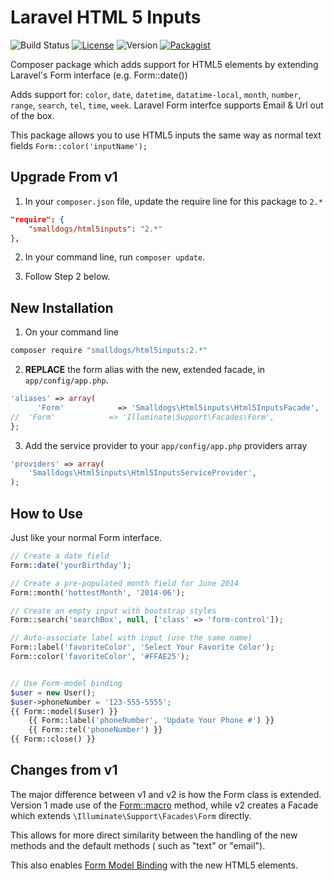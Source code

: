 Laravel HTML 5 Inputs
=====================
![Build Status](https://travis-ci.org/smalldogs/html5inputs.svg)
[![License](http://img.shields.io/:license-bsd2-blue.svg?style=flat)](http://opensource.org/licenses/BSD-2-Clause)
![Version](http://img.shields.io/github/tag/smalldogs/html5inputs.svg?style=flat)
[![Packagist](https://img.shields.io/packagist/dt/smalldogs/html5inputs.svg?style=flat)](https://packagist.org/packages/smalldogs/html5inputs)

Composer package which adds support for HTML5 elements by extending Laravel's Form interface (e.g. Form::date())

Adds support for: `color`, `date`, `datetime`, `datatime-local`, `month`, `number`, `range`, `search`, `tel`, `time`, `week`. Laravel
Form interfce supports Email & Url out of the box.

This package allows you to use HTML5 inputs the same way as normal text fields <code>Form::color('inputName');</code>

Upgrade From v1
---------------

1. In your `composer.json` file, update the require line for this package to `2.*`

  ```json
"require": {
      "smalldogs/html5inputs": "2.*"
 },
```

2. In your command line, run `composer update`.


3. Follow Step 2 below.



New Installation
----------------

1. On your command line

  ```bash
composer require "smalldogs/html5inputs:2.*"
```

2. **REPLACE** the form alias with the new, extended facade, in `app/config/app.php`.
  ```php
'aliases' => array(
        'Form'            => 'Smalldogs\Html5inputs\Html5InputsFacade',
//  'Form'            => 'Illuminate\Support\Facades\Form',
};
```

3. Add the service provider to your `app/config/app.php` providers array
  ```php
  'providers' => array(
      'Smalldogs\Html5inputs\Html5InputsServiceProvider',
  );
```


How to Use
----------

Just like your normal Form interface.

```php
// Create a date field
Form::date('yourBirthday');

// Create a pre-populated month field for June 2014
Form::month('hottestMonth', '2014-06');

// Create an empty input with bootstrap styles
Form::search('searchBox', null, ['class' => 'form-control']);

// Auto-associate label with input (use the same name)
Form::label('favoriteColor', 'Select Your Favorite Color');
Form::color('favoriteColor', '#FFAE25');


// Use Form-model binding
$user = new User();
$user->phoneNumber = '123-555-5555';
{{ Form::model($user) }}
    {{ Form::label('phoneNumber', 'Update Your Phone #') }}
    {{ Form::tel('phoneNumber') }}
{{ Form::close() }}
```

Changes from v1
---------------

The major difference between v1 and v2 is how the Form class is extended. Version 1 made use of the
[Form::macro](http://laravel.com/docs/4.2/html#custom-macros) method, while v2 creates a Facade which extends `\Illuminate\Support\Facades\Form` directly.

This allows for more direct similarity between the handling of the new methods and the default methods (
such as "text" or "email").

This also enables [Form Model Binding](http://laravel.com/docs/4.2/html#form-model-binding) with the new HTML5
elements.

